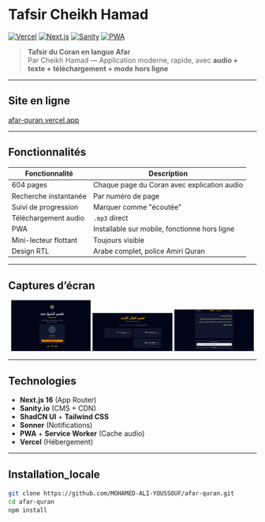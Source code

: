 # Tafsir Cheikh Hamad

[![Vercel](https://img.shields.io/badge/Vercel-Déployé-000000?style=flat&logo=vercel)](https://tafsir-hamad.vercel.app)
[![Next.js](https://img.shields.io/badge/Next.js-16-000000?style=flat&logo=next.js)](https://nextjs.org)
[![Sanity](https://img.shields.io/badge/Sanity-CMS-F03A58?style=flat&logo=sanity)](https://sanity.io)
[![PWA](https://img.shields.io/badge/PWA-Prête-5A2D91?style=flat&logo=pwa)](https://tafsir-hamad.vercel.app)

> **Tafsir du Coran en langue Afar**  
> Par Cheikh Hamad — Application moderne, rapide, avec **audio + texte + téléchargement + mode hors ligne**

---

## Site en ligne
[afar-quran.vercel.app](https://afar-quran.vercel.app)

---

## Fonctionnalités

| Fonctionnalité | Description |
|----------------|-----------|
| 604 pages | Chaque page du Coran avec explication audio |
| Recherche instantanée | Par numéro de page |
| Suivi de progression | Marquer comme "écoutée" |
| Téléchargement audio | `.mp3` direct |
| PWA | Installable sur mobile, fonctionne hors ligne |
| Mini-lecteur flottant | Toujours visible |
| Design RTL | Arabe complet, police Amiri Quran |

---

## Captures d’écran

<div align="center">
 

 <img src="public/screenshots/1.png" alt="Capture d'écran 1: Interface principale" width="32%" />
  <img src="public/screenshots/2.png" alt="Capture d'écran 2: Lecteur audio" width="32%" />  
  <img src="public/screenshots/3.png" alt="Capture d'écran 3: Mode hors ligne" width="32%" />

</div>

---

## Technologies

- **Next.js 16** (App Router)
- **Sanity.io** (CMS + CDN)
- **ShadCN UI** + **Tailwind CSS**
- **Sonner** (Notifications)
- **PWA** + **Service Worker** (Cache audio)
- **Vercel** (Hébergement)

---

## Installation_locale

```bash
git clone https://github.com/MOHAMED-ALI-YOUSSOUF/afar-quran.git
cd afar-quran
npm install
